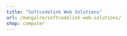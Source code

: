 ```yaml
---
title: "Softcodelink Web Solutions"
url: /mangalre/softcodelink-web-solutions/
shop: computer
---
```

